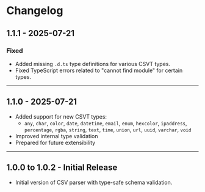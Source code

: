 # Changelog

## 1.1.1 - 2025-07-21

### Fixed
- Added missing `.d.ts` type definitions for various CSVT types.
- Fixed TypeScript errors related to "cannot find module" for certain types.

---

## 1.1.0 - 2025-07-21

- Added support for new CSVT types:
  - `any`, `char`, `color`, `date`, `datetime`, `email`, `enum`, `hexcolor`,
    `ipaddress`, `percentage`, `rgba`, `string`, `text`, `time`, `union`, `url`, `uuid`, `varchar`, `void`
- Improved internal type validation
- Prepared for future extensibility

---

## 1.0.0 to 1.0.2 - Initial Release

- Initial version of CSV parser with type-safe schema validation.
